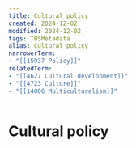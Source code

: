 ```yaml
---
title: Cultural policy
created: 2024-12-02
modified: 2024-12-02
tags: TBSMetadata
alias: Cultural policy
narrowerTerm:
- "[[15937 Policy]]"
relatedTerm:
- "[[4627 Cultural development]]"
- "[[4723 Culture]]"
- "[[14006 Multiculturalism]]"
---
```

# Cultural policy
